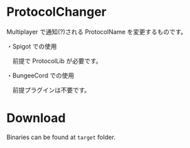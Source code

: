 # ProtocolChanger
Multiplayer で通知(?)される ProtocolName を変更するものです。
 
・Spigot での使用

　前提で ProtocolLib が必要です。
 
・BungeeCord での使用

　前提プラグインは不要です。
 
# Download
 Binaries can be found at `target` folder.

